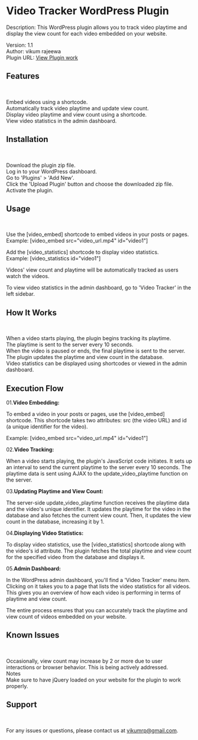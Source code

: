 <h1>Video Tracker WordPress Plugin</h1>

Description: This WordPress plugin allows you to track video playtime and display the view count for each video embedded on your website.

Version: 1.1 <br>
Author: vikum rajeewa <br>
Plugin URL: [View Plugin work
](https://dev.nonimi.ink/2023/08/15/qq-2/)<br>

<h2>Features</h2><br>

Embed videos using a shortcode.<br>
Automatically track video playtime and update view count.<br>
Display video playtime and view count using a shortcode.<br>
View video statistics in the admin dashboard.<br>

<h2>Installation</h2><br>

Download the plugin zip file.<br>
Log in to your WordPress dashboard.<br>
Go to 'Plugins' > 'Add New'.<br>
Click the 'Upload Plugin' button and choose the downloaded zip file.<br>
Activate the plugin.<br>

<h2>Usage</H2><br>

Use the [video_embed] shortcode to embed videos in your posts or pages.<br>
Example: [video_embed src="video_url.mp4" id="video1"]<br>

Add the [video_statistics] shortcode to display video statistics.<br>
Example: [video_statistics id="video1"]<br>

Videos' view count and playtime will be automatically tracked as users watch the videos.<br>

To view video statistics in the admin dashboard, go to 'Video Tracker' in the left sidebar.<br>

<h2>How It Works</h2><br>

When a video starts playing, the plugin begins tracking its playtime.<br>
The playtime is sent to the server every 10 seconds.<br>
When the video is paused or ends, the final playtime is sent to the server.<br>
The plugin updates the playtime and view count in the database.<br>
Video statistics can be displayed using shortcodes or viewed in the admin dashboard.<br>

<h2>Execution Flow</h2> 
01.<b>Video Embedding:</b></br> 

To embed a video in your posts or pages, use the [video_embed] shortcode. This shortcode takes two attributes: src (the video URL) and id (a unique identifier for the video). <br>

Example: [video_embed src="video_url.mp4" id="video1"] <br>

02.<b>Video Tracking:</b> </br>

When a video starts playing, the plugin's JavaScript code initiates. It sets up an interval to send the current playtime to the server every 10 seconds. The playtime data is sent using AJAX to the update_video_playtime function on the server. <br>

03.<b>Updating Playtime and View Count:</b></br> 

The server-side update_video_playtime function receives the playtime data and the video's unique identifier. It updates the playtime for the video in the database and also fetches the current view count. Then, it updates the view count in the database, increasing it by 1.  <br>

04.<b>Displaying Video Statistics:</b> </br>

To display video statistics, use the [video_statistics] shortcode along with the video's id attribute. The plugin fetches the total playtime and view count for the specified video from the database and displays it. <br>

05.<b>Admin Dashboard:</b> </br> 

In the WordPress admin dashboard, you'll find a 'Video Tracker' menu item. Clicking on it takes you to a page that lists the video statistics for all videos. This gives you an overview of how each video is performing in terms of playtime and view count. <br>

The entire process ensures that you can accurately track the playtime and view count of videos embedded on your website. <br>

<h2>Known Issues</h2><br>

Occasionally, view count may increase by 2 or more due to user interactions or browser behavior. This is being actively addressed.<br>
Notes<br>
Make sure to have jQuery loaded on your website for the plugin to work properly.<br>

<h2>Support</h2><br>

For any issues or questions, please contact us at vikumrp@gmail.com.<br>
